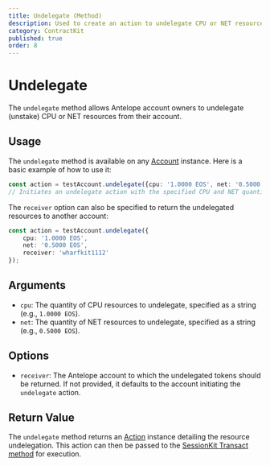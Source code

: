 ```yaml
---
title: Undelegate (Method)
description: Used to create an action to undelegate CPU or NET resources from an Antelope account.
category: ContractKit
published: true
order: 8
---
```


# Undelegate

The `undelegate` method allows Antelope account owners to undelegate (unstake) CPU or NET resources from their account.

## Usage

The `undelegate` method is available on any [Account](/docs/account-kit/account) instance. Here is a basic example of how to use it:

```typescript
const action = testAccount.undelegate({cpu: '1.0000 EOS', net: '0.5000 EOS'});
// Initiates an undelegate action with the specified CPU and NET quantities.
```

The `receiver` option can also be specified to return the undelegated resources to another account:

```typescript
const action = testAccount.undelegate({
    cpu: '1.0000 EOS',
    net: '0.5000 EOS',
    receiver: 'wharfkit1112'
});
```

## Arguments

- `cpu`: The quantity of CPU resources to undelegate, specified as a string (e.g., `1.0000 EOS`).
- `net`: The quantity of NET resources to undelegate, specified as a string (e.g., `0.5000 EOS`).

## Options

- `receiver`: The Antelope account to which the undelegated tokens should be returned. If not provided, it defaults to the account initiating the `undelegate` action.

## Return Value

The `undelegate` method returns an [Action](/docs/antelope/action) instance detailing the resource undelegation. This action can then be passed to the [SessionKit Transact method](/docs/session-kit/transact) for execution.
